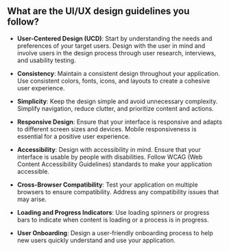 ## What are the UI/UX design guidelines you follow?

- **User-Centered Design (UCD)**: Start by understanding the needs and preferences of your target users. Design with the user in mind and involve users in the design process through user research, interviews, and usability testing.

- **Consistency**: Maintain a consistent design throughout your application. Use consistent colors, fonts, icons, and layouts to create a cohesive user experience.

- **Simplicity**: Keep the design simple and avoid unnecessary complexity. Simplify navigation, reduce clutter, and prioritize content and actions.

- **Responsive Design**: Ensure that your interface is responsive and adapts to different screen sizes and devices. Mobile responsiveness is essential for a positive user experience.

- **Accessibility**: Design with accessibility in mind. Ensure that your interface is usable by people with disabilities. Follow WCAG (Web Content Accessibility Guidelines) standards to make your application accessible.

- **Cross-Browser Compatibility**: Test your application on multiple browsers to ensure compatibility. Address any compatibility issues that may arise.

- **Loading and Progress Indicators**: Use loading spinners or progress bars to indicate when content is loading or a process is in progress.

- **User Onboarding**: Design a user-friendly onboarding process to help new users quickly understand and use your application.